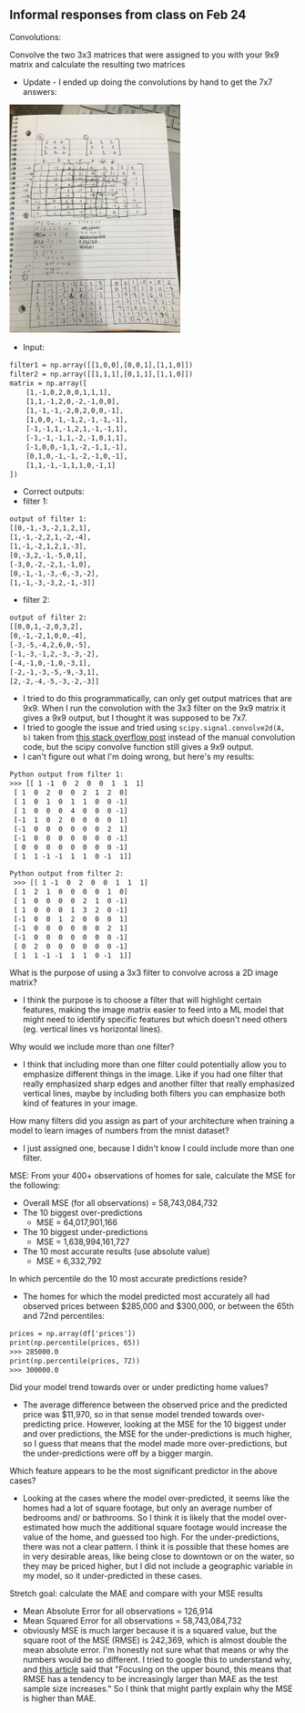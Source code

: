 ## Informal responses from class on Feb 24

Convolutions:

Convolve the two 3x3 matrices that were assigned to you with your 9x9 matrix and calculate the resulting two matrices

* Update - I ended up doing the convolutions by hand to get the 7x7 answers:

<img src="IMG_1420.jpg" alt="drawing" width="300"/>

* Input:

```
filter1 = np.array([[1,0,0],[0,0,1],[1,1,0]])
filter2 = np.array([[1,1,1],[0,1,1],[1,1,0]]) 
matrix = np.array([
    [1,-1,0,2,0,0,1,1,1],
    [1,1,-1,2,0,-2,-1,0,0],
    [1,-1,-1,-2,0,2,0,0,-1],
    [1,0,0,-1,-1,2,-1,-1,-1],
    [-1,-1,1,-1,2,1,-1,-1,1],
    [-1,-1,-1,1,-2,-1,0,1,1],
    [-1,0,0,-1,1,-2,-1,1,-1],
    [0,1,0,-1,-1,-2,-1,0,-1],
    [1,1,-1,-1,1,1,0,-1,1]
])
```

* Correct outputs:
* filter 1:


```
output of filter 1:
[[0,-1,-3,-2,1,2,1],
[1,-1,-2,2,1,-2,-4],
[1,-1,-2,1,2,1,-3],
[0,-3,2,-1,-5,0,1],
[-3,0,-2,-2,1,-1,0],
[0,-1,-1,-3,-6,-3,-2],
[1,-1,-3,-3,2,-1,-3]]
```

* filter 2:

```
output of filter 2:
[[0,0,1,-2,0,3,2],
[0,-1,-2,1,0,0,-4],
[-3,-5,-4,2,6,0,-5],
[-1,-3,-1,2,-3,-3,-2],
[-4,-1,0,-1,0,-3,1],
[-2,-1,-3,-5,-9,-3,1],
[2,-2,-4,-5,-3,-2,-3]]
```


* I tried to do this programmatically, can only get output matrices that are 9x9. When I run the convolution with the 3x3 filter on the 9x9 matrix it gives a 9x9 output, but I thought it was supposed to be 7x7. 
* I tried to google the issue and tried using `scipy.signal.convolve2d(A, b)` taken from [this stack overflow post](https://stackoverflow.com/questions/59878951/convolving-a-each-row-of-a-2d-matrix-with-a-vector) instead of the manual convolution code, but the scipy convolve function still gives a 9x9 output. 
* I can't figure out what I'm doing wrong, but here's my results:

```
Python output from filter 1:
>>> [[ 1 -1  0  2  0  0  1  1  1]
 [ 1  0  2  0  0  2  1  2  0]
 [ 1  0  1  0  1  1  0  0 -1]
 [ 1  0  0  0  4  0  0  0 -1]
 [-1  1  0  2  0  0  0  0  1]
 [-1  0  0  0  0  0  0  2  1]
 [-1  0  0  0  0  0  0  0 -1]
 [ 0  0  0  0  0  0  0  0 -1]
 [ 1  1 -1 -1  1  1  0 -1  1]]
```

```
Python output from filter 2:
 >>> [[ 1 -1  0  2  0  0  1  1  1]
 [ 1  2  1  0  0  0  0  1  0]
 [ 1  0  0  0  0  2  1  0 -1]
 [ 1  0  0  0  1  3  2  0 -1]
 [-1  0  0  1  2  0  0  0  1]
 [-1  0  0  0  0  0  0  2  1]
 [-1  0  0  0  0  0  0  0 -1]
 [ 0  2  0  0  0  0  0  0 -1]
 [ 1  1 -1 -1  1  1  0 -1  1]]
 ```

What is the purpose of using a 3x3 filter to convolve across a 2D image matrix?

* I think the purpose is to choose a filter that will highlight certain features, making the image matrix easier to feed into a ML model that might need to identify specific features but which doesn't need others (eg. vertical lines vs horizontal lines).

Why would we include more than one filter? 

* I think that including more than one filter could potentially allow you to emphasize different things in the image. Like if you had one filter that really emphasized sharp edges and another filter that really emphasized vertical lines, maybe by including both filters you can emphasize both kind of features in your image.

How many filters did you assign as part of your architecture when training a model to learn images of numbers from the mnist dataset?

* I just assigned one, because I didn't know I could include more than one filter. 

MSE: From your 400+ observations of homes for sale, calculate the MSE for the following:
* Overall MSE (for all observations) = 58,743,084,732
* The 10 biggest over-predictions
    * MSE = 64,017,901,166
* The 10 biggest under-predictions
    * MSE = 1,638,994,161,727
* The 10 most accurate results (use absolute value)
    * MSE = 6,332,792
    
In which percentile do the 10 most accurate predictions reside? 
* The homes for which the model predicted most accurately all had observed prices between $285,000 and $300,000, or between the 65th and 72nd percentiles:
```
prices = np.array(df['prices'])
print(np.percentile(prices, 65))
>>> 285000.0
print(np.percentile(prices, 72))
>>> 300000.0
```

Did your model trend towards over or under predicting home values?
* The average difference between the observed price and the predicted price was $11,970, so in that sense model trended towards over-predicting price. However, looking at the MSE for the 10 biggest under and over predictions, the MSE for the under-predictions is much higher, so I guess that means that the model made more over-predictions, but the under-predictions were off by a bigger margin. 

Which feature appears to be the most significant predictor in the above cases?
* Looking at the cases where the model over-predicted, it seems like the homes had a lot of square footage, but only an average number of bedrooms and/ or bathrooms. So I think it is likely that the model over-estimated how much the additional square footage would increase the value of the home, and guessed too high. For the under-predictions, there was not a clear pattern. I think it is possible that these homes are in very desirable areas, like being close to downtown or on the water, so they may be priced higher, but I did not include a geographic variable in my model, so it under-predicted in these cases.

Stretch goal: calculate the MAE and compare with your MSE results
* Mean Absolute Error for all observations = 126,914
* Mean Squared Error for all observations = 58,743,084,732
* obviously MSE is much larger because it is a squared value, but the square root of the MSE (RMSE) is 242,369, which is almost double the mean absolute error. I'm honestly not sure what that means or why the numbers would be so different. I tried to google this to understand why, and [this article](https://medium.com/human-in-a-machine-world/mae-and-rmse-which-metric-is-better-e60ac3bde13d) said that "Focusing on the upper bound, this means that RMSE has a tendency to be increasingly larger than MAE as the test sample size increases." So I think that might partly explain why the MSE is higher than MAE. 
